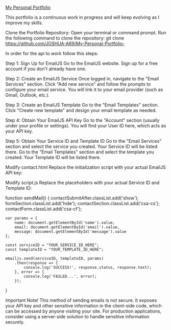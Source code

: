 <a href="https://joshua-a69.github.io/My-Personal-Portfolio-/">My Personal Portfolio</a>

This portfolio is a continuous work in progress and will keep evolving as I improve my skills.

Clone the Portfolio Repository:
Open your terminal or command prompt.
Run the following command to clone the repository:
git clone https://github.com/JOSHUA-A69/My-Personal-Portfolio-

In order for the api to work follow this steps:

Step 1: Sign Up for EmailJS
Go to the EmailJS website.
Sign up for a free account if you don't already have one.

Step 2: Create an EmailJS Service
Once logged in, navigate to the "Email Services" section.
Click "Add new service" and follow the prompts to configure your email service. You will link it to your email provider (such as Gmail, Outlook, etc.).

Step 3: Create an EmailJS Template
Go to the "Email Templates" section.
Click "Create new template" and design your email template as needed.

Step 4: Obtain Your EmailJS API Key
Go to the "Account" section (usually under your profile or settings).
You will find your User ID here, which acts as your API key.

Step 5: Obtain Your Service ID and Template ID
Go to the "Email Services" section and select the service you created. Your Service ID will be listed there.
Go to the "Email Templates" section and select the template you created. Your Template ID will be listed there.

Modify contact.html
Replace the initialization script with your actual EmailJS API key:


<script type="text/javascript">
    (function () {
        emailjs.init("YOUR_API_KEY_HERE");
    })();
</script>




Modify script.js
Replace the placeholders with your actual Service ID and Template ID:


function sendMail() {
    contactSubmitAfter.classList.add('show');
    formSection.classList.add('hide');
    contactSection.classList.add('csa-cs');
    contactForm.classList.add('csa-cf');


    var params = {
        name: document.getElementById('name').value,
        email: document.getElementById('email').value,
        message: document.getElementById('message').value
    };

    const serviceID = "YOUR_SERVICE_ID_HERE";
    const templateID = "YOUR_TEMPLATE_ID_HERE";

    emailjs.send(serviceID, templateID, params)
        .then(response => {
            console.log('SUCCESS!', response.status, response.text);
        }, error => {
            console.log('FAILED...', error);
        });
}

Important Note!
This method of sending emails is not secure. It exposes your API key and other sensitive information in the client-side code, which can be accessed by anyone visiting your site. For production applications, consider using a server-side solution to handle sensitive information securely.
